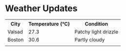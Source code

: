 # Weather Updates

<!-- WEATHER-UPDATE-START -->
<table><tr><th>City</th><th>Temperature (°C)</th><th>Condition</th></tr><tr><td>Valsad</td><td>27.3</td><td>Patchy light drizzle</td></tr><tr><td>Boston</td><td>30.6</td><td>Partly cloudy</td></tr><tr><td></td><td></td><td></td></tr></table>
<!-- WEATHER-UPDATE-END -->
